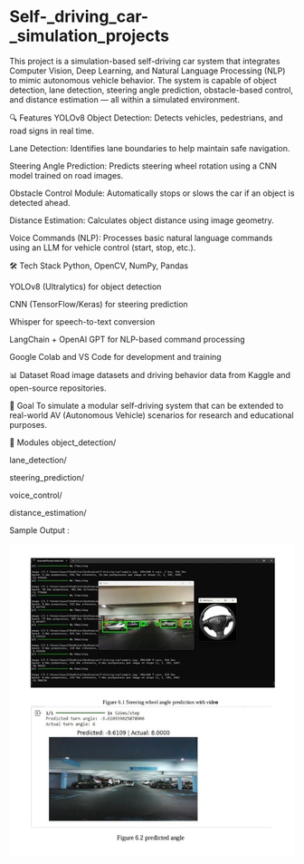 # Self-_driving_car-_simulation_projects
This project is a simulation-based self-driving car system that integrates Computer Vision, Deep Learning, and Natural Language Processing (NLP) to mimic autonomous vehicle behavior. The system is capable of object detection, lane detection, steering angle prediction, obstacle-based control, and distance estimation — all within a simulated environment.

🔍 Features
YOLOv8 Object Detection: Detects vehicles, pedestrians, and road signs in real time.

Lane Detection: Identifies lane boundaries to help maintain safe navigation.

Steering Angle Prediction: Predicts steering wheel rotation using a CNN model trained on road images.

Obstacle Control Module: Automatically stops or slows the car if an object is detected ahead.

Distance Estimation: Calculates object distance using image geometry.

Voice Commands (NLP): Processes basic natural language commands using an LLM for vehicle control (start, stop, etc.).

🛠️ Tech Stack
Python, OpenCV, NumPy, Pandas

YOLOv8 (Ultralytics) for object detection

CNN (TensorFlow/Keras) for steering prediction

Whisper for speech-to-text conversion

LangChain + OpenAI GPT for NLP-based command processing

Google Colab and VS Code for development and training

📊 Dataset
Road image datasets and driving behavior data from Kaggle and open-source repositories.

🎯 Goal
To simulate a modular self-driving system that can be extended to real-world AV (Autonomous Vehicle) scenarios for research and educational purposes.

📁 Modules
object_detection/

lane_detection/

steering_prediction/

voice_control/

distance_estimation/

Sample Output :

![image alt](https://github.com/Kaaviyasuresh/Self-_driving_car-_simulation_projects/blob/deb534f6c9a4c1cb6a61276b327575921c7b0045/SELF%20driving%20car%20iamgeoutput.jpg)



